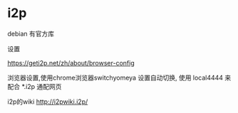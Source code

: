 # i2p

debian 有官方库

设置

https://geti2p.net/zh/about/browser-config

浏览器设置,使用chrome浏览器switchyomeya 设置自动切换,
使用 local4444 来配合 *.i2p 通配网页

i2p的wiki http://i2pwiki.i2p/
